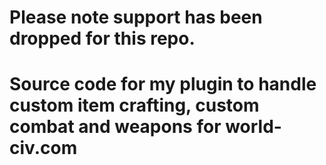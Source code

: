 # Please note support has been dropped for this repo. <b>

# Source code for my plugin to handle custom item crafting, custom combat and weapons for world-civ.com 
